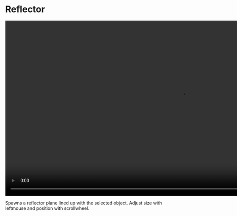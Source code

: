 <h1> Reflector </h1>

<video controls autoplay loop muted style="width: 220%;">
  <source src="/gifs/add_reflector.mp4" type="video/mp4">
</video>

<br>

Spawns a reflector plane lined up with the selected object. Adjust size with leftmouse and position with scrollwheel.
